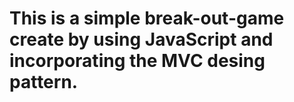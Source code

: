 # This is a simple break-out-game create by using JavaScript and incorporating the MVC desing pattern.
